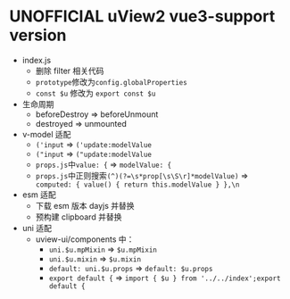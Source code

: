 # __UNOFFICIAL__ uView2 vue3-support version

- index.js
  - 删除 filter 相关代码
  - `prototype`修改为`config.globalProperties`
  - `const $u` 修改为 `export const $u`
- 生命周期
  - beforeDestroy => beforeUnmount
  - destroyed => unmounted
- v-model 适配
  - `('input` => `('update:modelValue`
  - `("input` => `("update:modelValue`
  - `props.js`中`value: {` => `modelValue: {`
  - `props.js`中正则搜索`(^)(?=\s*prop[\s\S\r]*modelValue)` => `    computed: { value() { return this.modelValue } },\n`
- esm 适配
  - 下载 esm 版本 dayjs 并替换
  - 预构建 clipboard 并替换
- uni 适配
  - uview-ui/components 中：
    - `uni.$u.mpMixin` => `$u.mpMixin`
    - `uni.$u.mixin` => `$u.mixin`
    - `default: uni.$u.props` => `default: $u.props`
    - `export default {` => `import { $u } from '../../index';export default {`

